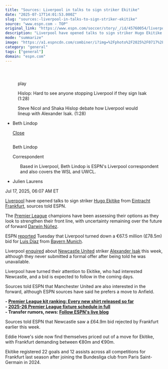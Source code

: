 ```yaml
---
title: "Sources: Liverpool in talks to sign striker Ekitike"
date: "2025-07-17T14:01:53.000Z"
slug: "sources:-liverpool-in-talks-to-sign-striker-ekitike"
source: "www.espn.com - TOP"
original_link: "https://www.espn.com/soccer/story/_/id/45760054/liverpool-ekitike-talks-isak-not-available-sources"
description: "Liverpool have opened talks to sign striker Hugo Ekitike from Eintracht Frankfurt, sources told ESPN."
mode: "summarize"
image: "https://a1.espncdn.com/combiner/i?img=%2Fphoto%2F2025%2F0717%2Fr1520162_1296x729_16%2D9.jpg"
category: "general"
tags: ["general"]
domain: "espn.com"
---
```

<div id="readability-page-1" class="page"><section id="article-feed" data-behavior="author_overlay article_header_news_feed_item_meta article_legal_footer"><article data-id="45760054" data-behavior="story_scroll story_progress" data-src="/soccer/story/_/id/45760054/liverpool-ekitike-talks-isak-not-available-sources"><div><header></header><figure data-video="watch,640,360,45757341" data-cerebro-id="68781db896581d0c53a55e60" data-title="Hislop: Hard to see anyone stopping Liverpool if they sign Isak" data-source="espn"><div><picture><source srcset="https://a.espncdn.com/combiner/i?img=%2Fmedia%2Fmotion%2F2025%2F0716%2Fdm_250716_COM_SOC_Analysis_Hislop_Hard_to_see_anyone_stopping_Liverpool_if_they_sign_Isak_20250716_GLOBAL%2Fdm_250716_COM_SOC_Analysis_Hislop_Hard_to_see_anyone_stopping_Liverpool_if_they_sign_Isak_20250716_GLOBAL.jpg&amp;w=943&amp;h=530&amp;cquality=80&amp;format=jpg" media="(min-width: 376px)"><source srcset="https://a.espncdn.com/combiner/i?img=%2Fmedia%2Fmotion%2F2025%2F0716%2Fdm_250716_COM_SOC_Analysis_Hislop_Hard_to_see_anyone_stopping_Liverpool_if_they_sign_Isak_20250716_GLOBAL%2Fdm_250716_COM_SOC_Analysis_Hislop_Hard_to_see_anyone_stopping_Liverpool_if_they_sign_Isak_20250716_GLOBAL.jpg&amp;w=375&amp;cquality=80, https://a.espncdn.com/combiner/i?img=%2Fmedia%2Fmotion%2F2025%2F0716%2Fdm_250716_COM_SOC_Analysis_Hislop_Hard_to_see_anyone_stopping_Liverpool_if_they_sign_Isak_20250716_GLOBAL%2Fdm_250716_COM_SOC_Analysis_Hislop_Hard_to_see_anyone_stopping_Liverpool_if_they_sign_Isak_20250716_GLOBAL.jpg&amp;w=750&amp;cquality=40&amp;format=jpg 2x" media="(max-width: 375px)"></picture><p><span data-id="45757341">play</span></p></div><figcaption><div><p><span>Hislop: Hard to see anyone stopping Liverpool if they sign Isak (1:28)</span></p><p>Steve Nicol and Shaka Hislop debate how Liverpool would lineup with Alexander Isak. (1:28)</p></div></figcaption></figure><div><div><ul><li><p>Beth Lindop</p><div><p><a href="#">Close</a></p><div><p><img alt="" src="https://a.espncdn.com/combiner/i?img=/i/columnists/full/lindop_beth.png&amp;h=80&amp;w=80&amp;scale=crop"></p><p>Beth Lindop</p><p><span>Correspondent</span></p></div><ul>Based in Liverpool, Beth Lindop is ESPN's Liverpool correspondent and also covers the WSL and UWCL.</ul></div></li><li><p>Julien Laurens</p></li></ul><p><span>Jul 17, 2025, 06:07 AM ET</span></p></div><p><a data-clubhouse-guid="a47fbcec-c948-cf4c-9e41-3dfa37588c9c" href="https://www.espn.com/soccer/team?id=364">Liverpool</a> have opened talks to sign striker <a data-player-guid="266fab4f-4b99-384e-8dd4-833b3d1d1367" href="http://espn.com/soccer/player/_/id/304901/hugo-ekitike">Hugo Ekitike</a> from <a data-clubhouse-guid="01baf2d6-fa74-448f-8989-6620e402468c" href="https://www.espn.com/soccer/team?id=125">Eintracht Frankfurt</a>, sources told ESPN.</p><p>The <a data-league-guid="6949f3af-300c-35f1-beab-b95669eedd38" href="https://www.espn.com/soccer/league/_/name/ENG.1">Premier League</a> champions have been assessing their options as they look to strengthen their front line, with uncertainty remaining over the future of forward <a data-player-guid="c56f203e-3b2f-5384-116c-c5fb3781e120" href="http://espn.com/soccer/player/_/id/271788/darwin-nunez">Darwin Núñez</a>.</p><p>ESPN <a href="https://www.espn.com/football/story/_/id/45745025/liverpool-reject-586m-bayern-munich-bid-luis-diaz-source" target="_blank">reported</a> Tuesday that Liverpool turned down a €67.5 million (£78.5m) bid for <a data-player-guid="9959537e-af42-929e-a829-cc149924d7f4" href="http://espn.com/soccer/player/_/id/286319/luis-diaz">Luis Díaz</a> from <a data-clubhouse-guid="25b5e432-d3d2-939f-f73b-6e531a6fbd91" href="https://www.espn.com/soccer/team?id=132">Bayern Munich</a>.</p><p>Liverpool <a href="https://www.espn.com/football/story/_/id/45745860/sources-liverpool-register-interest-newcastles-alexander-isak" target="_blank">enquired</a> about <a data-clubhouse-guid="ec6b4352-98d3-424d-6214-778d79b47a01" href="https://www.espn.com/soccer/team?id=361">Newcastle United</a> striker <a data-player-guid="d29363ad-0204-25cf-7611-8aff328308b1" href="http://espn.com/soccer/player/_/id/235662/alexander-isak">Alexander Isak</a> this week, although they never submitted a formal offer after being told he was unavailable.</p><p>Liverpool have turned their attention to Ekitike, who had interested Newcastle, and a bid is expected to follow in the coming days.</p><p>Sources told ESPN that Manchester United are also interested in the forward, although ESPN sources have said he prefers a move to Anfield.</p><p><strong>- <a href="https://www.espn.com/football/story/_/id/45588250/premier-league-2025-26-kits-ranking-every-jersey-released" target="_blank">Premier League kit ranking: Every new shirt released so far</a><br>
- <a href="https://www.espn.com/football/story/_/id/45522470/premier-league-fixtures-schedule-2025-26-full" target="_blank">2025-26 Premier League fixture schedule in full</a><br>
- Transfer rumors, news: <a href="https://www.espn.com/football/story/_/id/45750673/transfer-rumors-news-liverpool-rival-arsenal-rodrygo" target="_blank">Follow ESPN's live blog</a></strong></p><p>Sources told ESPN that Newcastle saw a £64.9m bid rejected by Frankfurt earlier this week.</p><p>Eddie Howe's side now find themselves priced out of a move for Ekitike, with Frankfurt demanding between €80m and €90m.</p><p>Ekitike registered 22 goals and 12 assists across all competitions for Frankfurt last season after joining the Bundesliga club from Paris Saint-Germain in 2024.</p>
</div></div></article></section></div>